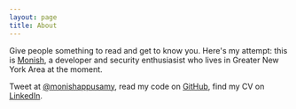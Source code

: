 ```yaml
---
layout: page
title: About
---
```


Give people something to read and get to know you. Here's my attempt: this is [Monish](http://monish.co.in), a developer and security enthusiasist who lives in Greater New York Area at the moment.

Tweet at [@monishappusamy](http://twitter.com/monishappusamy), read my code on [GitHub](http://github.com/monishappusamy), find my CV on [LinkedIn](http://linkedin.com/in/monishappusamy).
